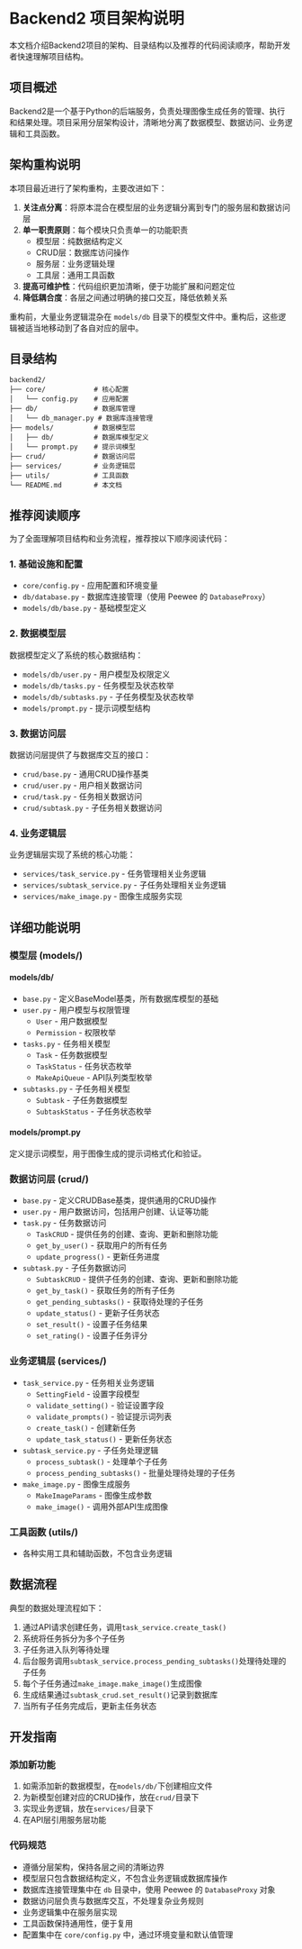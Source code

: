 # Backend2 项目架构说明

本文档介绍Backend2项目的架构、目录结构以及推荐的代码阅读顺序，帮助开发者快速理解项目结构。

## 项目概述

Backend2是一个基于Python的后端服务，负责处理图像生成任务的管理、执行和结果处理。项目采用分层架构设计，清晰地分离了数据模型、数据访问、业务逻辑和工具函数。

## 架构重构说明

本项目最近进行了架构重构，主要改进如下：

1. **关注点分离**：将原本混合在模型层的业务逻辑分离到专门的服务层和数据访问层
2. **单一职责原则**：每个模块只负责单一的功能职责
   - 模型层：纯数据结构定义
   - CRUD层：数据库访问操作
   - 服务层：业务逻辑处理
   - 工具层：通用工具函数
3. **提高可维护性**：代码组织更加清晰，便于功能扩展和问题定位
4. **降低耦合度**：各层之间通过明确的接口交互，降低依赖关系

重构前，大量业务逻辑混杂在 `models/db` 目录下的模型文件中。重构后，这些逻辑被适当地移动到了各自对应的层中。

## 目录结构

```
backend2/
├── core/            # 核心配置
│   └── config.py    # 应用配置
├── db/              # 数据库管理
│   └── db_manager.py # 数据库连接管理
├── models/          # 数据模型层
│   ├── db/          # 数据库模型定义
│   └── prompt.py    # 提示词模型
├── crud/            # 数据访问层
├── services/        # 业务逻辑层
├── utils/           # 工具函数
└── README.md        # 本文档
```

## 推荐阅读顺序

为了全面理解项目结构和业务流程，推荐按以下顺序阅读代码：

### 1. 基础设施和配置

- `core/config.py` - 应用配置和环境变量
- `db/database.py` - 数据库连接管理（使用 Peewee 的 `DatabaseProxy`）
- `models/db/base.py` - 基础模型定义

### 2. 数据模型层

数据模型定义了系统的核心数据结构：

- `models/db/user.py` - 用户模型及权限定义
- `models/db/tasks.py` - 任务模型及状态枚举
- `models/db/subtasks.py` - 子任务模型及状态枚举
- `models/prompt.py` - 提示词模型结构

### 3. 数据访问层

数据访问层提供了与数据库交互的接口：

- `crud/base.py` - 通用CRUD操作基类
- `crud/user.py` - 用户相关数据访问
- `crud/task.py` - 任务相关数据访问
- `crud/subtask.py` - 子任务相关数据访问

### 4. 业务逻辑层

业务逻辑层实现了系统的核心功能：

- `services/task_service.py` - 任务管理相关业务逻辑
- `services/subtask_service.py` - 子任务处理相关业务逻辑
- `services/make_image.py` - 图像生成服务实现

## 详细功能说明

### 模型层 (models/)

#### models/db/

- `base.py` - 定义BaseModel基类，所有数据库模型的基础
- `user.py` - 用户模型与权限管理
  - `User` - 用户数据模型
  - `Permission` - 权限枚举
- `tasks.py` - 任务相关模型
  - `Task` - 任务数据模型
  - `TaskStatus` - 任务状态枚举
  - `MakeApiQueue` - API队列类型枚举
- `subtasks.py` - 子任务相关模型
  - `Subtask` - 子任务数据模型
  - `SubtaskStatus` - 子任务状态枚举

#### models/prompt.py

定义提示词模型，用于图像生成的提示词格式化和验证。

### 数据访问层 (crud/)

- `base.py` - 定义CRUDBase基类，提供通用的CRUD操作
- `user.py` - 用户数据访问，包括用户创建、认证等功能
- `task.py` - 任务数据访问
  - `TaskCRUD` - 提供任务的创建、查询、更新和删除功能
  - `get_by_user()` - 获取用户的所有任务
  - `update_progress()` - 更新任务进度
- `subtask.py` - 子任务数据访问
  - `SubtaskCRUD` - 提供子任务的创建、查询、更新和删除功能
  - `get_by_task()` - 获取任务的所有子任务
  - `get_pending_subtasks()` - 获取待处理的子任务
  - `update_status()` - 更新子任务状态
  - `set_result()` - 设置子任务结果
  - `set_rating()` - 设置子任务评分

### 业务逻辑层 (services/)

- `task_service.py` - 任务相关业务逻辑
  - `SettingField` - 设置字段模型
  - `validate_setting()` - 验证设置字段
  - `validate_prompts()` - 验证提示词列表
  - `create_task()` - 创建新任务
  - `update_task_status()` - 更新任务状态
- `subtask_service.py` - 子任务处理逻辑
  - `process_subtask()` - 处理单个子任务
  - `process_pending_subtasks()` - 批量处理待处理的子任务
- `make_image.py` - 图像生成服务
  - `MakeImageParams` - 图像生成参数
  - `make_image()` - 调用外部API生成图像

### 工具函数 (utils/)

- 各种实用工具和辅助函数，不包含业务逻辑

## 数据流程

典型的数据处理流程如下：

1. 通过API请求创建任务，调用`task_service.create_task()`
2. 系统将任务拆分为多个子任务
3. 子任务进入队列等待处理
4. 后台服务调用`subtask_service.process_pending_subtasks()`处理待处理的子任务
5. 每个子任务通过`make_image.make_image()`生成图像
6. 生成结果通过`subtask_crud.set_result()`记录到数据库
7. 当所有子任务完成后，更新主任务状态

## 开发指南

### 添加新功能

1. 如需添加新的数据模型，在`models/db/`下创建相应文件
2. 为新模型创建对应的CRUD操作，放在`crud/`目录下
3. 实现业务逻辑，放在`services/`目录下
4. 在API层引用服务层功能

### 代码规范

- 遵循分层架构，保持各层之间的清晰边界
- 模型层只包含数据结构定义，不包含业务逻辑或数据库操作
- 数据库连接管理集中在 `db` 目录中，使用 Peewee 的 `DatabaseProxy` 对象
- 数据访问层负责与数据库交互，不处理复杂业务规则
- 业务逻辑集中在服务层实现
- 工具函数保持通用性，便于复用
- 配置集中在 `core/config.py` 中，通过环境变量和默认值管理